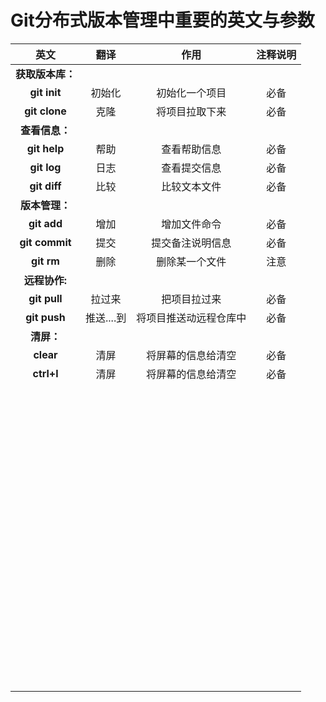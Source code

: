# Git分布式版本管理中重要的英文与参数

|       英文       |    翻译    |          作用          | 注释说明 |
| :--------------: | :--------: | :--------------------: | :------: |
| **获取版本库：** |            |                        |          |
|   **git init**   |   初始化   |     初始化一个项目     |   必备   |
|  **git clone**   |    克隆    |     将项目拉取下来     |   必备   |
|  **查看信息：**  |            |                        |          |
|   **git help**   |    帮助    |      查看帮助信息      |   必备   |
|   **git log**    |    日志    |      查看提交信息      |   必备   |
|   **git diff**   |    比较    |      比较文本文件      |   必备   |
|  **版本管理：**  |            |                        |          |
|   **git add**    |    增加    |      增加文件命令      |   必备   |
|  **git commit**  |    提交    |    提交备注说明信息    |   必备   |
|    **git rm**    |    删除    |     删除某一个文件     |   注意   |
|  **远程协作:**   |            |                        |          |
|   **git pull**   |   拉过来   |      把项目拉过来      |   必备   |
|   **git push**   | 推送....到 | 将项目推送动远程仓库中 |   必备   |
|    **清屏：**    |            |                        |          |
|    **clear**     |    清屏    |   将屏幕的信息给清空   |   必备   |
|    **ctrl+l**    |    清屏    |   将屏幕的信息给清空   |   必备   |
|                  |            |                        |          |
|                  |            |                        |          |
|                  |            |                        |          |
|                  |            |                        |          |
|                  |            |                        |          |
|                  |            |                        |          |
|                  |            |                        |          |
|                  |            |                        |          |
|                  |            |                        |          |
|                  |            |                        |          |
|                  |            |                        |          |
|                  |            |                        |          |
|                  |            |                        |          |
|                  |            |                        |          |
|                  |            |                        |          |
|                  |            |                        |          |
|                  |            |                        |          |
|                  |            |                        |          |
|                  |            |                        |          |
|                  |            |                        |          |
|                  |            |                        |          |
|                  |            |                        |          |
|                  |            |                        |          |
|                  |            |                        |          |
|                  |            |                        |          |
|                  |            |                        |          |
|                  |            |                        |          |
|                  |            |                        |          |
|                  |            |                        |          |
|                  |            |                        |          |
|                  |            |                        |          |
|                  |            |                        |          |
|                  |            |                        |          |
|                  |            |                        |          |
|                  |            |                        |          |
|                  |            |                        |          |
|                  |            |                        |          |
|                  |            |                        |          |
|                  |            |                        |          |
|                  |            |                        |          |
|                  |            |                        |          |
|                  |            |                        |          |
|                  |            |                        |          |
|                  |            |                        |          |
|                  |            |                        |          |
|                  |            |                        |          |
|                  |            |                        |          |
|                  |            |                        |          |
|                  |            |                        |          |
|                  |            |                        |          |
|                  |            |                        |          |
|                  |            |                        |          |
|                  |            |                        |          |
|                  |            |                        |          |
|                  |            |                        |          |
|                  |            |                        |          |
|                  |            |                        |          |
|                  |            |                        |          |
|                  |            |                        |          |
|                  |            |                        |          |
|                  |            |                        |          |
|                  |            |                        |          |
|                  |            |                        |          |
|                  |            |                        |          |
|                  |            |                        |          |
|                  |            |                        |          |
|                  |            |                        |          |
|                  |            |                        |          |
|                  |            |                        |          |
|                  |            |                        |          |
|                  |            |                        |          |
|                  |            |                        |          |
|                  |            |                        |          |
|                  |            |                        |          |
|                  |            |                        |          |
|                  |            |                        |          |
|                  |            |                        |          |
|                  |            |                        |          |
|                  |            |                        |          |
|                  |            |                        |          |
|                  |            |                        |          |
|                  |            |                        |          |

